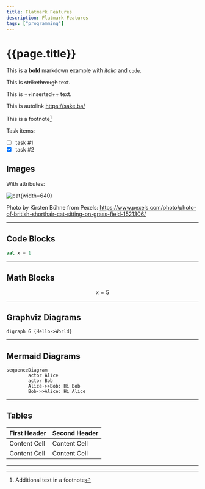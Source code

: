 ```yaml
---
title: Flatmark Features
description: Flatmark Features
tags: ["programming"]
---
```


# {{page.title}}

This is a **bold** markdown example with *italic* and `code`.

This is ~~strikethrough~~ text.

This is ++inserted++ text.

This is autolink https://sake.ba/

This is a footnote[^1]

Task items:
- [ ] task #1
- [x] task #2

## Images

With attributes:

![cat](/images/cat.jpg){width=640}

Photo by Kirsten Bühne from Pexels: https://www.pexels.com/photo/photo-of-british-shorthair-cat-sitting-on-grass-field-1521306/

---
## Code Blocks

```scala
val x = 1
```

---
## Math Blocks

```math
x = 5
```

---

## Graphviz Diagrams

```diagram:graphviz
digraph G {Hello->World}
```


---

## Mermaid Diagrams

```diagram:mermaid
sequenceDiagram
        actor Alice
        actor Bob
        Alice->>Bob: Hi Bob
        Bob->>Alice: Hi Alice
```


---

## Tables

| First Header | Second Header |
|--------------|---------------|
| Content Cell | Content Cell  |
| Content Cell | Content Cell  |


---

[^1]: Additional text in a footnote




